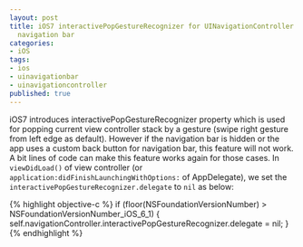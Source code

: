 ```yaml
---
layout: post
title: iOS7 interactivePopGestureRecognizer for UINavigationController with hidden
  navigation bar
categories:
- iOS
tags:
- ios
- uinavigationbar
- uinavigationcontroller
published: true
---
```


iOS7 introduces interactivePopGestureRecognizer property which is used for popping current view controller stack by a gesture (swipe right gesture from left edge as default). However if the navigation bar is hidden or the app uses a custom back button for navigation bar, this feature will not work. A bit lines of code can make this feature works again for those cases. In `viewDidLoad()` of view controller (or `application:didFinishLaunchingWithOptions:` of AppDelegate), we set the `interactivePopGestureRecognizer.delegate` to `nil` as below:

{% highlight objective-c %}
if (floor(NSFoundationVersionNumber) > NSFoundationVersionNumber_iOS_6_1) {
  self.navigationController.interactivePopGestureRecognizer.delegate = nil;
}
{% endhighlight %}
